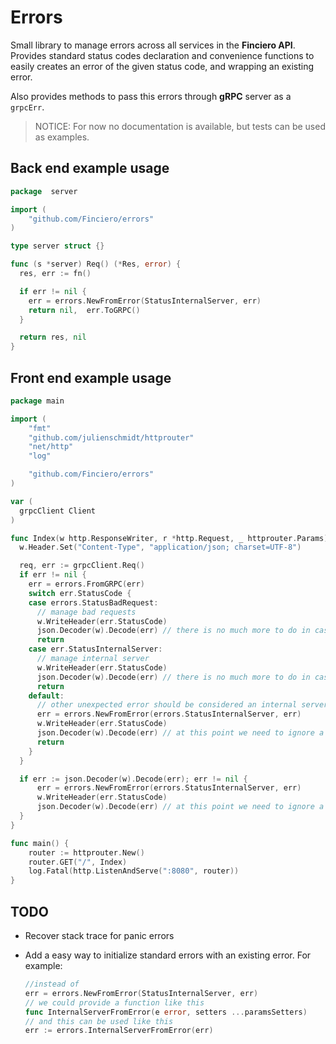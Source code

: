 # Errors

Small library to manage errors across all services in the **Finciero API**.
Provides standard status codes declaration and convenience functions to
easily creates an error of the given status code, and wrapping an existing
error.

Also provides methods to pass this errors through **gRPC** server as a `grpcErr`.

> NOTICE: For now no documentation is available, but tests can be used as examples.

## Back end example usage

```go
package  server

import (
    "github.com/Finciero/errors"
)

type server struct {}

func (s *server) Req() (*Res, error) {
  res, err := fn()

  if err != nil {
    err = errors.NewFromError(StatusInternalServer, err)
    return nil,  err.ToGRPC()
  }

  return res, nil
}
```

## Front end example usage

```go
package main

import (
    "fmt"
    "github.com/julienschmidt/httprouter"
    "net/http"
    "log"

    "github.com/Finciero/errors"
)

var (
  grpcClient Client
)

func Index(w http.ResponseWriter, r *http.Request, _ httprouter.Params) {
  w.Header.Set("Content-Type", "application/json; charset=UTF-8")

  req, err := grpcClient.Req()
  if err != nil {
    err = errors.FromGRPC(err)
    switch err.StatusCode {
    case errors.StatusBadRequest:
      // manage bad requests
      w.WriteHeader(err.StatusCode)
      json.Decoder(w).Decode(err) // there is no much more to do in case of failure
      return
    case err.StatusInternalServer:
      // manage internal server
      w.WriteHeader(err.StatusCode)
      json.Decoder(w).Decode(err) // there is no much more to do in case of failure
      return
    default:
      // other unexpected error should be considered an internal server error
      err = errors.NewFromError(errors.StatusInternalServer, err)
      w.WriteHeader(err.StatusCode)
      json.Decoder(w).Decode(err) // at this point we need to ignore a possible error
      return
    }
  }

  if err := json.Decoder(w).Decode(err); err != nil {
      err = errors.NewFromError(errors.StatusInternalServer, err)
      w.WriteHeader(err.StatusCode)
      json.Decoder(w).Decode(err) // at this point we need to ignore a possible error
  }
}

func main() {
    router := httprouter.New()
    router.GET("/", Index)
    log.Fatal(http.ListenAndServe(":8080", router))
}
```

## TODO

- Recover stack trace for panic errors
- Add a easy way to initialize standard errors with an existing error. For example:

    ``` go
    //instead of
    err = errors.NewFromError(StatusInternalServer, err)
    // we could provide a function like this
    func InternalServerFromError(e error, setters ...paramsSetters)
    // and this can be used like this
    err := errors.InternalServerFromError(err)
    ```
